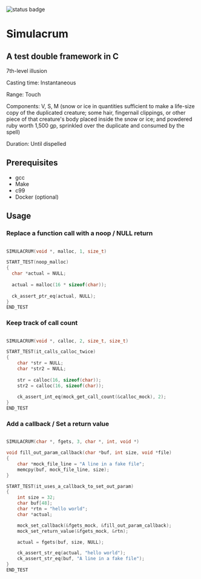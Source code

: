 ![status badge](https://travis-ci.org/ztbrown/Simulacrum.svg?branch=master)
# Simulacrum
## A test double framework in C

7th-level illusion

Casting time: Instantaneous 

Range: Touch

Components: V, S, M (snow or ice in quantities sufficient to make a life-size copy of the duplicated creature; some hair, fingernail clippings, or other piece of that creature's body placed inside the snow or ice; and powdered ruby worth 1,500 gp, sprinkled over the duplicate and consumed by the spell)

Duration: Until dispelled

## Prerequisites 
- gcc
- Make
- c99
- Docker (optional) 

## Usage

### Replace a function call with a noop / NULL return

```C

SIMULACRUM(void *, malloc, 1, size_t)

START_TEST(noop_malloc)
{
  char *actual = NULL;
  
  actual = malloc(16 * sizeof(char));
  
  ck_assert_ptr_eq(actual, NULL);
}
END_TEST

```
### Keep track of call count

```C

SIMULACRUM(void *, calloc, 2, size_t, size_t)

START_TEST(it_calls_calloc_twice)
{
    char *str = NULL;
    char *str2 = NULL;
    
    str = calloc(16, sizeof(char));
    str2 = calloc(16, sizeof(char));
    
    ck_assert_int_eq(mock_get_call_count(&calloc_mock), 2);
}
END_TEST

```

### Add a callback / Set a return value 

```C

SIMULACRUM(char *, fgets, 3, char *, int, void *)

void fill_out_param_callback(char *buf, int size, void *file)
{
    char *mock_file_line = "A line in a fake file";
    memcpy(buf, mock_file_line, size);
}

START_TEST(it_uses_a_callback_to_set_out_param)
{
    int size = 32;
    char buf[48];
    char *rtn = "hello world";
    char *actual;

    mock_set_callback(&fgets_mock, &fill_out_param_callback);
    mock_set_return_value(&fgets_mock, &rtn);

    actual = fgets(buf, size, NULL);

    ck_assert_str_eq(actual, "hello world");
    ck_assert_str_eq(buf, "A line in a fake file");
}
END_TEST

```
